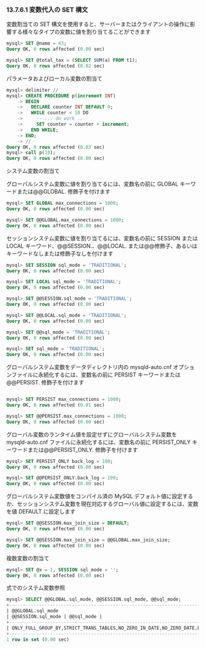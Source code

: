 ### 13.7.6.1 変数代入の SET 構文
変数割当ての SET 構文を使用すると、サーバーまたはクライアントの操作に影響する様々なタイプの変数に値を割り当てることができます

```sql
mysql> SET @name = 43;
Query OK, 0 rows affected (0.00 sec)

mysql> SET @total_tax = (SELECT SUM(a) FROM t1);
Query OK, 0 rows affected (0.02 sec)
```

パラメータおよびローカル変数の割当て
```sql
mysql> delimiter //
mysql> CREATE PROCEDURE p(increment INT)
    -> BEGIN
    ->   DECLARE counter INT DEFAULT 0;
    ->   WHILE counter < 10 DO
    ->     -- ... do work ...
    ->     SET counter = counter + increment;
    ->   END WHILE;
    -> END;
    -> //
Query OK, 0 rows affected (0.03 sec)
mysql> call p(10);
Query OK, 0 rows affected (0.00 sec)
```
システム変数の割当て

グローバルシステム変数に値を割り当てるには、変数名の前に GLOBAL キーワードまたは@@GLOBAL. 修飾子を付けます
```sql
mysql> SET GLOBAL max_connections = 1000;
Query OK, 0 rows affected (0.00 sec)

mysql> SET @@GLOBAL.max_connections = 1000;
Query OK, 0 rows affected (0.00 sec)
```
セッションシステム変数に値を割り当てるには、変数名の前に SESSION または LOCAL キーワード、@@SESSION.、@@LOCAL. または@@修飾子、あるいはキーワードなしまたは修飾子なしを付けます
```sql
mysql> SET SESSION sql_mode = 'TRADITIONAL';
Query OK, 0 rows affected (0.00 sec)

mysql> SET LOCAL sql_mode = 'TRADITIONAL';
Query OK, 0 rows affected (0.00 sec)

mysql> SET @@SESSION.sql_mode = 'TRADITIONAL';
Query OK, 0 rows affected (0.00 sec)

mysql> SET @@LOCAL.sql_mode = 'TRADITIONAL';
Query OK, 0 rows affected (0.00 sec)

mysql> SET @@sql_mode = 'TRADITIONAL';
Query OK, 0 rows affected (0.00 sec)

mysql> SET sql_mode = 'TRADITIONAL';
Query OK, 0 rows affected (0.00 sec)
```
グローバルシステム変数をデータディレクトリ内の mysqld-auto.cnf オプションファイルに永続化するには、変数名の前に PERSIST キーワードまたは@@PERSIST. 修飾子を付けます
```Sql

mysql> SET PERSIST max_connections = 1000;
Query OK, 0 rows affected (0.01 sec)

mysql> SET @@PERSIST.max_connections = 1000;
Query OK, 0 rows affected (0.00 sec)
```
グローバル変数のランタイム値を設定せずにグローバルシステム変数を mysqld-auto.cnf ファイルに永続化するには、変数名の前に PERSIST_ONLY キーワードまたは@@PERSIST_ONLY. 修飾子を付けます
```sql
mysql> SET PERSIST_ONLY back_log = 100;
Query OK, 0 rows affected (0.00 sec)

mysql> SET @@PERSIST_ONLY.back_log = 100;
Query OK, 0 rows affected (0.00 sec)
```
グローバルシステム変数値をコンパイル済の MySQL デフォルト値に設定するか、セッションシステム変数を現在対応するグローバル値に設定するには、変数を値 DEFAULT に設定します
```Sql
mysql> SET @@SESSION.max_join_size = DEFAULT;
Query OK, 0 rows affected (0.00 sec)

mysql> SET @@SESSION.max_join_size = @@GLOBAL.max_join_size;
Query OK, 0 rows affected (0.00 sec)
```
複数変数の割当て
```Sql
mysql> SET @x = 1, SESSION sql_mode = '';
Query OK, 0 rows affected (0.00 sec)
```
式でのシステム変数参照
```Sql
mysql> SELECT @@GLOBAL.sql_mode, @@SESSION.sql_mode, @@sql_mode;
+-----------------------------------------------------------------------------------------------------------------------+--------------------+------------+
| @@GLOBAL.sql_mode
| @@SESSION.sql_mode | @@sql_mode |
+-----------------------------------------------------------------------------------------------------------------------+--------------------+------------+
| ONLY_FULL_GROUP_BY,STRICT_TRANS_TABLES,NO_ZERO_IN_DATE,NO_ZERO_DATE,ERROR_FOR_DIVISION_BY_ZERO,NO_ENGINE_SUBSTITUTION |                    |            |
+-----------------------------------------------------------------------------------------------------------------------+--------------------+------------+
1 row in set (0.00 sec)
```